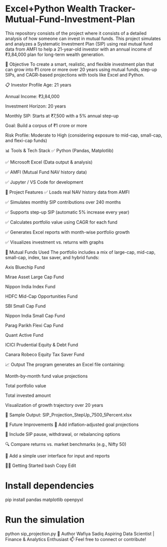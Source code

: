 # Excel+Python Wealth Tracker- Mutual-Fund-Investment-Plan
This repository consists of the project where it consists of a detailed analysis of how someone can invest in mutual funds. 
This project simulates and analyzes a Systematic Investment Plan (SIP) using real mutual fund data from AMFI to help a 21-year-old investor with an annual income of ₹3,84,000 plan for long-term wealth generation.

🧠 Objective
To create a smart, realistic, and flexible investment plan that can grow into ₹1 crore or more over 20 years using mutual funds, step-up SIPs, and CAGR-based projections with tools like Excel and Python.

📋 Investor Profile
Age: 21 years

Annual Income: ₹3,84,000

Investment Horizon: 20 years

Monthly SIP: Starts at ₹7,500 with a 5% annual step-up

Goal: Build a corpus of ₹1 crore or more

Risk Profile: Moderate to High (considering exposure to mid-cap, small-cap, and flexi-cap funds)

📊 Tools & Tech Stack
✅ Python (Pandas, Matplotlib)

✅ Microsoft Excel (Data output & analysis)

✅ AMFI (Mutual Fund NAV history data)

✅ Jupyter / VS Code for development

🔎 Project Features
✅ Loads real NAV history data from AMFI

✅ Simulates monthly SIP contributions over 240 months

✅ Supports step-up SIP (automatic 5% increase every year)

✅ Calculates portfolio value using CAGR for each fund

✅ Generates Excel reports with month-wise portfolio growth

✅ Visualizes investment vs. returns with graphs

🧮 Mutual Funds Used
The portfolio includes a mix of large-cap, mid-cap, small-cap, index, tax saver, and hybrid funds:

Axis Bluechip Fund

Mirae Asset Large Cap Fund

Nippon India Index Fund

HDFC Mid-Cap Opportunities Fund

SBI Small Cap Fund

Nippon India Small Cap Fund

Parag Parikh Flexi Cap Fund

Quant Active Fund

ICICI Prudential Equity & Debt Fund

Canara Robeco Equity Tax Saver Fund

📈 Output
The program generates an Excel file containing:

Month-by-month fund value projections

Total portfolio value

Total invested amount

Visualization of growth trajectory over 20 years

📁 Sample Output: SIP_Projection_StepUp_7500_5Percent.xlsx

🔮 Future Improvements
📅 Add inflation-adjusted goal projections

🔄 Include SIP pause, withdrawal, or rebalancing options

🔍 Compare returns vs. market benchmarks (e.g., Nifty 50)

💬 Add a simple user interface for input and reports

🧑‍💻 Getting Started
bash
Copy
Edit
# Install dependencies
pip install pandas matplotlib openpyxl

# Run the simulation
python sip_projection.py
🤝 Author
Wafiya Sadiq
Aspiring Data Scientist | Finance & Analytics Enthusiast
📫 Feel free to connect or contribute!
